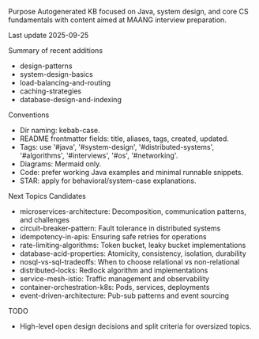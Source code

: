 Purpose
Autogenerated KB focused on Java, system design, and core CS fundamentals with content aimed at MAANG interview preparation.

Last update
2025-09-25

Summary of recent additions
  - design-patterns
  - system-design-basics
  - load-balancing-and-routing
  - caching-strategies
  - database-design-and-indexing

Conventions
 - Dir naming: kebab-case.
 - README frontmatter fields: title, aliases, tags, created, updated.
 - Tags: use '#java', '#system-design', '#distributed-systems', '#algorithms', '#interviews', '#os', '#networking'.
 - Diagrams: Mermaid only.
 - Code: prefer working Java examples and minimal runnable snippets.
 - STAR: apply for behavioral/system-case explanations.

Next Topics Candidates
 - microservices-architecture: Decomposition, communication patterns, and challenges
 - circuit-breaker-pattern: Fault tolerance in distributed systems
 - idempotency-in-apis: Ensuring safe retries for operations
 - rate-limiting-algorithms: Token bucket, leaky bucket implementations
 - database-acid-properties: Atomicity, consistency, isolation, durability
 - nosql-vs-sql-tradeoffs: When to choose relational vs non-relational
 - distributed-locks: Redlock algorithm and implementations
 - service-mesh-istio: Traffic management and observability
 - container-orchestration-k8s: Pods, services, deployments
 - event-driven-architecture: Pub-sub patterns and event sourcing

TODO
 - High-level open design decisions and split criteria for oversized topics.